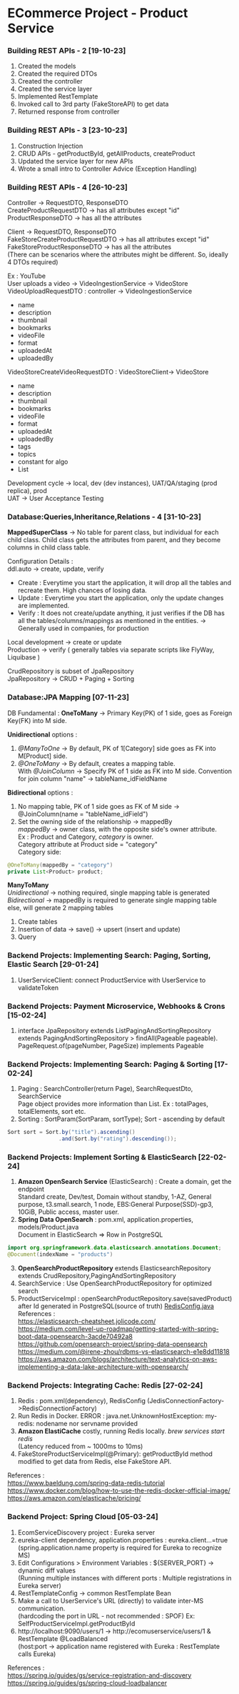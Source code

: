 # ECommerce Project - Product Service

### Building REST APIs - 2 [19-10-23]
1. Created the models
2. Created the required DTOs
3. Created the controller
4. Created the service layer
5. Implemented RestTemplate
6. Invoked call to 3rd party (FakeStoreAPI) to get data
7. Returned response from controller


### Building REST APIs - 3 [23-10-23]
1. Construction Injection
2. CRUD APIs - getProductById, getAllProducts, createProduct
3. Updated the service layer for new APIs
4. Wrote a small intro to Controller Advice (Exception Handling)


### Building REST APIs - 4 [26-10-23]
Controller -> RequestDTO, ResponseDTO <br>
CreateProductRequestDTO -> has all attributes except "id" <br>
ProductResponseDTO -> has all the attributes <br>

Client -> RequestDTO, ResponseDTO <br>
FakeStoreCreateProductRequestDTO -> has all attributes except "id" <br>
FakeStoreProductResponseDTO -> has all the attributes <br>
(There can be scenarios where the attributes might be different. 
So, ideally 4 DTOs required)

Ex : YouTube <br>
User uploads a video -> VideoIngestionService -> VideoStore <br>
VideoUploadRequestDTO : controller -> VideoIngestionService
- name
- description
- thumbnail
- bookmarks
- videoFile
- format
- uploadedAt
- uploadedBy

VideoStoreCreateVideoRequestDTO : VideoStoreClient-> VideoStore
- name
- description
- thumbnail
- bookmarks
- videoFile
- format
- uploadedAt
- uploadedBy
- tags
- topics
- constant for algo
- List<Resolutions>

Development cycle -> local, dev (dev instances), 
UAT/QA/staging (prod replica), prod <br>
UAT -> User Acceptance Testing


### Database:Queries,Inheritance,Relations - 4 [31-10-23]
**MappedSuperClass** -> No table for parent class, but individual for each child class.
Child class gets the attributes from parent, and they become columns in child class table.

Configuration Details :<br>
ddl.auto -> create, update, verify <br>
- Create : Everytime you start the application, 
it will drop all the tables and recreate them. High chances of losing data.
- Update : Everytime you start the application, 
only the update changes are implemented.
- Verify : It does not create/update anything, 
it just verifies if the DB has all the tables/columns/mappings as mentioned in the entities. 
-> Generally used in companies, for production

Local development -> create or update<br>
Production -> verify ( generally tables via separate scripts like FlyWay, Liquibase )

CrudRepository is subset of JpaRepository <br>
JpaRepository -> CRUD + Paging + Sorting


### Database:JPA Mapping [07-11-23]
DB Fundamental : **OneToMany** -> Primary Key(PK) of 1 side, goes as Foreign Key(FK) into M side.

**Unidirectional** options :
1. *@ManyToOne* -> By default, PK of 1[Category] side goes as FK into M[Product] side.<br>
2. *@OneToMany* -> By default, creates a mapping table.<br>
With *@JoinColumn* -> Specify PK of 1 side as FK into M side.
Convention for join column "name" -> tableName_idFieldName

**Bidirectional** options :
1. No mapping table, PK of 1 side goes as FK of M side -> @JoinColumn(name = "tableName_idField")
2. Set the owning side of the relationship -> mappedBy<br>
*mappedBy* -> owner class, with the opposite side's owner attribute.<br>
Ex : Product and Category, *category* is owner. <br>
Category attribute at Product side = "category" <br>
Category side:
```java
@OneToMany(mappedBy = "category")
private List<Product> product;
```

**ManyToMany** <br>
*Unidirectional* -> nothing required, single mapping table is generated <br>
*Bidirectional* -> mappedBy is required to generate single mapping table else, will generate 2 mapping tables

1. Create tables
2. Insertion of data -> save() -> upsert (insert and update)
3. Query


### Backend Projects: Implementing Search: Paging, Sorting, Elastic Search [29-01-24]
1. UserServiceClient: connect ProductService with UserService to validateToken


### Backend Projects: Payment Microservice, Webhooks & Crons [15-02-24]
1. interface JpaRepository extends ListPagingAndSortingRepository extends PagingAndSortingRepository > 
findAll(Pageable pageable). PageRequest.of(pageNumber, PageSize) implements Pageable


### Backend Projects: Implementing Search: Paging & Sorting [17-02-24]
1. Paging : SearchController(return Page<ProductResponseDTO>), SearchRequestDto, SearchService <br>
Page object provides more information than List. Ex : totalPages, totalElements, sort etc.
2. Sorting : SortParam(SortParam, sortType); Sort - ascending by default
```java
Sort sort = Sort.by("title").ascending()
                .and(Sort.by("rating").descending());
```


### Backend Projects: Implement Sorting & ElasticSearch [22-02-24]
1. **Amazon OpenSearch Service** (ElasticSearch) : Create a domain, get the endpoint <br>
Standard create, Dev/test, Domain without standby, 1-AZ, General purpose, 
t3.small.search, 1 node, EBS:General Purpose(SSD)-gp3, 10GiB, Public access, master user.
2. **Spring Data OpenSearch** : pom.xml, application.properties, models/Product.java <br>
Document in ElasticSearch => Row in PostgreSQL
```java
import org.springframework.data.elasticsearch.annotations.Document;
@Document(indexName = "products")
```
3. **OpenSearchProductRepository** extends ElasticsearchRepository extends CrudRepository,PagingAndSortingRepository
4. SearchService : Use OpenSearchProductRepository for optimized search
5. ProductServiceImpl : openSearchProductRepository.save(savedProduct) after Id generated in PostgreSQL(source of truth)
[RedisConfig.java](src/main/java/com/pranshu/ecomproductservice/config/RedisConfig.java)
References : <br>
https://elasticsearch-cheatsheet.jolicode.com/ <br>
https://medium.com/level-up-roadmap/getting-started-with-spring-boot-data-opensearch-3acde70492a8 <br>
https://github.com/opensearch-project/spring-data-opensearch <br>
https://medium.com/@irene-zhou/rdbms-vs-elasticsearch-e1e8dd11818 <br>
https://aws.amazon.com/blogs/architecture/text-analytics-on-aws-implementing-a-data-lake-architecture-with-opensearch/


### Backend Projects: Integrating Cache: Redis [27-02-24]
1. Redis : pom.xml(dependency), RedisConfig (JedisConnectionFactory->RedisConnectionFactory)
2. Run Redis in Docker. ERROR : java.net.UnknownHostException: my-redis: nodename nor servname provided
3. **Amazon ElastiCache** costly, running Redis locally. *brew services start redis* <br>
(Latency reduced from ~ 1000ms to 10ms)
4. FakeStoreProductServiceImpl(@Primary): getProductById method modified to get data from Redis, else FakeStore API.

References : <br>
https://www.baeldung.com/spring-data-redis-tutorial <br>
https://www.docker.com/blog/how-to-use-the-redis-docker-official-image/ <br>
https://aws.amazon.com/elasticache/pricing/


### Backend Project: Spring Cloud [05-03-24]
1. EcomServiceDiscovery project : Eureka server
2. eureka-client dependency, application.properties : eureka.client...=true <br>
   (spring.application.name property is required for Eureka to recognize MS)
2. Edit Configurations > Environment Variables : ${SERVER_PORT} -> dynamic diff values <br>
(Running multiple instances with different ports : Multiple registrations in Eureka server)
3. RestTemplateConfig -> common RestTemplate Bean 
4. Make a call to UserService's URL (directly) to validate inter-MS communication. <br>
(hardcoding the port in URL - not recommended : SPOF) Ex: SelfProductServiceImpl.getProductById
5. http://localhost:9090/users/1 -> http://ecomuserservice/users/1 & RestTemplate @LoadBalanced <br>
(host:port -> application name registered with Eureka : RestTemplate calls Eureka)

References : <br>
https://spring.io/guides/gs/service-registration-and-discovery <br>
https://spring.io/guides/gs/spring-cloud-loadbalancer


